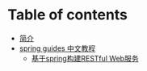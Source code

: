 # Table of contents

* [简介](README.md)
* [spring guides 中文教程](spring-guides-zhong-wen-jiao-cheng/README.md)
  * [基于spring构建RESTful Web服务](spring-guides-zhong-wen-jiao-cheng/gs-rest-service.md)

